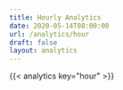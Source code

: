 ```yaml
---
title: Hourly Analytics
date: 2020-05-14T08:00:00
url: /analytics/hour
draft: false
layout: analytics
---
```


{{< analytics key="hour" >}}
